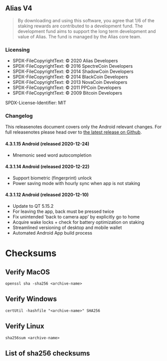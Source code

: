 ## Alias V4

> By downloading and using this software, you agree that 1/6 of the staking
> rewards are contributed to a development fund. The development fund aims
> to support the long term development and value of Alias. The fund is managed
> by the Alias core team.

### Licensing

- SPDX-FileCopyrightText: © 2020 Alias Developers
- SPDX-FileCopyrightText: © 2016 SpectreCoin Developers
- SPDX-FileCopyrightText: © 2014 ShadowCoin Developers
- SPDX-FileCopyrightText: © 2014 BlackCoin Developers
- SPDX-FileCopyrightText: © 2013 NovaCoin Developers
- SPDX-FileCopyrightText: © 2011 PPCoin Developers
- SPDX-FileCopyrightText: © 2009 Bitcoin Developers

SPDX-License-Identifier: MIT

### Changelog
This releasenotes document covers only the Android relevant changes. For full
releasenotes please head over to [the latest release on Github](https://github.com/aliascash/alias-wallet/releases/latest).

#### 4.3.1.15 Android (released 2020-12-24)
- Mnemonic seed word autocompletion

#### 4.3.1.14 Android (released 2020-12-22)
- Support biometric (fingerprint) unlock
- Power saving mode with hourly sync when app is not staking

#### 4.3.1.12 Android (released 2020-12-10)
- Update to QT 5.15.2
- For leaving the app, back must be pressed twice
- Fix unintended 'back to camera app' by explicitly go to home
- Acquire wake locks + check for battery optimization on staking
- Streamlined versioning of desktop and mobile wallet
- Automated Android App build process

# Checksums
## Verify MacOS
```
openssl sha -sha256 <archive-name>
```
## Verify Windows
```
certUtil -hashfile "<archive-name>" SHA256
```
## Verify Linux
```
sha256sum <archive-name>
```
## List of sha256 checksums
